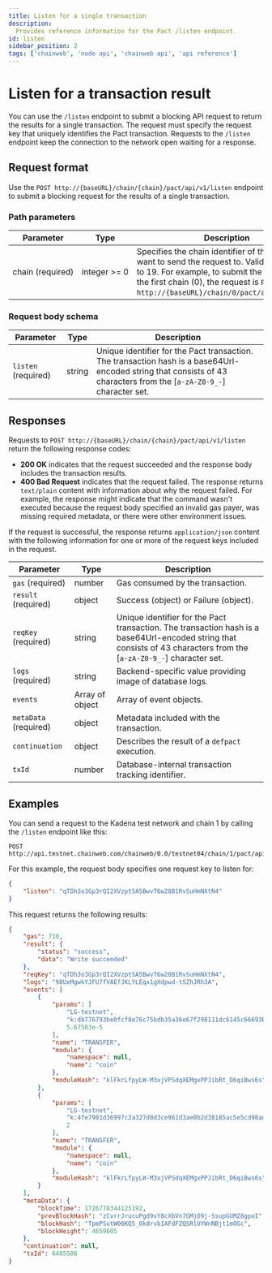 ```yaml
---
title: Listen for a single transaction
description:
  Provides reference information for the Pact /listen endpoint.
id: listen
sidebar_position: 2
tags: ['chainweb', 'node api', 'chainweb api', 'api reference']
---
```


# Listen for a transaction result

You can use the `/listen` endpoint to submit a blocking API request to return the results for a single transaction.
The request must specify the request key that uniquely identifies the Pact transaction.
Requests to the `/listen` endpoint keep the connection to the network open waiting for a response.

## Request format

Use the `POST http://{baseURL}/chain/{chain}/pact/api/v1/listen` endpoint to submit a blocking request for the results of a single transaction.

### Path parameters

| Parameter | Type | Description
| --------- | ---- | -----------
| chain&nbsp;(required) | integer&nbsp;>=&nbsp;0 | Specifies the chain identifier of the chain you want to send the request to. Valid values are 0 to 19. For example, to submit the command on the first chain (0), the request is `POST http://{baseURL}/chain/0/pact/api/v1/listen`.

### Request body schema

| Parameter | Type | Description
| --------- | ---- | -----------
| `listen` (required) | string | Unique identifier for the Pact transaction. The transaction hash is a base64Url-encoded string that consists of 43 characters from the [`a-zA-Z0-9_-`] character set.

## Responses 

Requests to `POST http://{baseURL}/chain/{chain}/pact/api/v1/listen` return the following response codes:

- **200 OK** indicates that the request succeeded and the response body includes the transaction results.
- **400 Bad Request** indicates that the request failed. The response returns `text/plain` content with information about why the request failed. For example, the response might indicate that the command wasn't executed because the request body specified an invalid gas payer, was missing required metadata, or there were other environment issues.

If the request is successful, the response returns `application/json` content with the following information for one or more of the request keys included in the request.

| Parameter | Type | Description
| --------- | ---- | -----------
| `gas` (required) | number | Gas consumed by the transaction.
| `result` (required) | object | Success (object) or Failure (object).
| `reqKey` (required) | string | Unique identifier for the Pact transaction. The transaction hash is a base64Url-encoded string that consists of 43 characters from the [`a-zA-Z0-9_-`] character set.
| `logs` (required) | string | Backend-specific value providing image of database logs.
| `events` | Array of object | Array of event objects.
| `metaData` (required) | object | Metadata included with the transaction.
| `continuation` | object | Describes the result of a `defpact` execution.
| `txId` | number | Database-internal transaction tracking identifier.

## Examples

You can send a request to the Kadena test network and chain 1 by calling the `/listen` endpoint like this:

```Postman
POST http://api.testnet.chainweb.com/chainweb/0.0/testnet04/chain/1/pact/api/v1/listen
```

For this example, the request body specifies one request key to listen for:

```json
{
    "listen": "qTDh3o3Gp3rQI2XVzptSA5BwvT6w28B1RvSuHmNXtN4"
}
```

This request returns the following results:

```json
{
    "gas": 710,
    "result": {
        "status": "success",
        "data": "Write succeeded"
    },
    "reqKey": "qTDh3o3Gp3rQI2XVzptSA5BwvT6w28B1RvSuHmNXtN4",
    "logs": "9BUxMgwkYJFU7fVAEfJKLYLEqx1gXdpwd-tSZhJRh3A",
    "events": [
        {
            "params": [
                "LG-testnet",
                "k:db776793be0fcf8e76c75bdb35a36e67f298111dc6145c66693b0133192e2616",
                5.67503e-5
            ],
            "name": "TRANSFER",
            "module": {
                "namespace": null,
                "name": "coin"
            },
            "moduleHash": "klFkrLfpyLW-M3xjVPSdqXEMgxPPJibRt_D6qiBws6s"
        },
        {
            "params": [
                "LG-testnet",
                "k:4fe7981d36997c2a327d0d3ce961d3ae0b2d38185ac5e5cd98ad90140bc284d0",
                2
            ],
            "name": "TRANSFER",
            "module": {
                "namespace": null,
                "name": "coin"
            },
            "moduleHash": "klFkrLfpyLW-M3xjVPSdqXEMgxPPJibRt_D6qiBws6s"
        }
    ],
    "metaData": {
        "blockTime": 1726778344125192,
        "prevBlockHash": "zCvrrJrucuPgd9vY8cXbVn7GMjO9j-SsupGUMZ8gpoI",
        "blockHash": "TpmPSutW06KQ5_0kdrvbIAFdFZQSRlUYWnNBjt1mOGc",
        "blockHeight": 4659605
    },
    "continuation": null,
    "txId": 6485506
}
```

